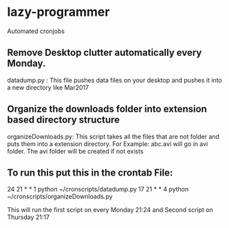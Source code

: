 # lazy-programmer
Automated cronjobs

## Remove Desktop clutter automatically every Monday.
datadump.py : This file pushes data files on your desktop and pushes it into a new directory like Mar2017 

## Organize the downloads folder into extension based directory structure
organizeDownloads.py: This script takes all the files that are not folder and puts them into a extension directory. For Example: abc.avi will go in avi folder. The avi folder will be created if not exists

## To run this put this in the crontab File:

24 21 * * 1 python ~/cronscripts/datadump.py
17 21 * * 4 python ~/cronscripts/organizeDownloads.py

This will run the first script on every Monday 21:24 
and Second script on Thursday 21:17 
